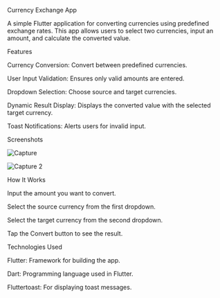 Currency Exchange App

A simple Flutter application for converting currencies using predefined exchange rates. This app allows users to select two currencies, input an amount, and calculate the converted value.

Features

Currency Conversion: Convert between predefined currencies.

User Input Validation: Ensures only valid amounts are entered.

Dropdown Selection: Choose source and target currencies.

Dynamic Result Display: Displays the converted value with the selected target currency.

Toast Notifications: Alerts users for invalid input.

Screenshots

![Capture](https://github.com/user-attachments/assets/c386cf1e-3506-4be2-853e-3dcb0b203fa4)

![Capture 2](https://github.com/user-attachments/assets/de80161d-ca45-49fa-ac2d-0372d1b51116)



How It Works

Input the amount you want to convert.

Select the source currency from the first dropdown.

Select the target currency from the second dropdown.

Tap the Convert button to see the result.

Technologies Used

Flutter: Framework for building the app.

Dart: Programming language used in Flutter.

Fluttertoast: For displaying toast messages.



